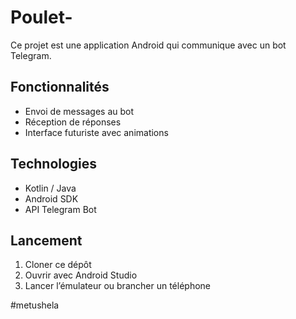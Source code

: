 # Poulet-

Ce projet est une application Android qui communique avec un bot Telegram.

## Fonctionnalités
- Envoi de messages au bot
- Réception de réponses
- Interface futuriste avec animations

## Technologies
- Kotlin / Java
- Android SDK
- API Telegram Bot

## Lancement
1. Cloner ce dépôt
2. Ouvrir avec Android Studio
3. Lancer l’émulateur ou brancher un téléphone

#metushela